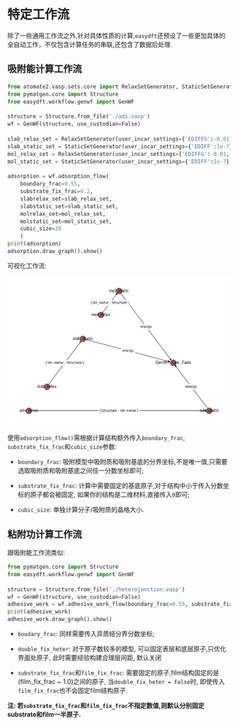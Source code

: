 # 特定工作流

除了一些通用工作流之外,针对具体性质的计算,`easydft`还预设了一些更加具体的全自动工作，不仅包含计算任务的串联,还包含了数据后处理.

## 吸附能计算工作流

```python
from atomate2.vasp.sets.core import RelaxSetGenerator, StaticSetGenerator
from pymatgen.core import Structure
from easydft.workflow.genwf import GenWF

structure = Structure.from_file('./ads.vasp')
wf = GenWF(structure, use_custodian=False)

slab_relax_set = RelaxSetGenerator(user_incar_settings={'EDIFFG':-0.01, "ISIF":2})
slab_static_set = StaticSetGenerator(user_incar_settings={'EDIFF':1e-7})
mol_relax_set = RelaxSetGenerator(user_incar_settings={'EDIFFG':-0.01, "ISIF":2})
mol_static_set = StaticSetGenerator(user_incar_settings={'EDIFF':1e-7})

adsorption = wf.adsorption_flow(
    boundary_frac=0.55, 
    substrate_fix_frac=0.2, 
    slabrelax_set=slab_relax_set,
    slabstatic_set=slab_static_set,
    molrelax_set=mol_relax_set,
    molstatic_set=mol_static_set,
    cubic_size=20
    )
print(adsorption)
adsorption.draw_graph().show()
```

可视化工作流:

![](assets/ads_wf.png)

使用`adsorption_flow()`需根据计算结构额外传入`boundary_frac`, `substrate_fix_frac`和`cubic_size`参数:

- `boundary_frac`: 吸附模型中吸附质和吸附基底的分界坐标,不是唯一值,只需要选取吸附质和吸附基底之间任一分数坐标即可;<p></p>

- `substrate_fix_frac`: 计算中需要固定的基底原子,对于结构中小于传入分数坐标的原子都会被固定, 如果你的结构是二维材料,直接传入`0`即可;<p></p>

- `cubic_size`: 单独计算分子/吸附质的晶格大小.<p></p>

## 粘附功计算工作流

跟吸附能工作流类似:

```python
from pymatgen.core import Structure
from easydft.workflow.genwf import GenWF

structure = Structure.from_file('./heterojunction.vasp')
wf = GenWF(structure, use_custodian=False)
adhesive_work = wf.adhesive_work_flow(boundary_frac=0.55, substrate_fix_frac=0.2, film_fix_frac=0.7, double_fix_heter=True)
print(adhesive_work)
adhesive_work.draw_graph().show()
```

- `boudary_frac`: 同样需要传入异质结分界分数坐标;<p></p>

- `double_fix_heter`: 对于原子数较多的模型, 可以固定表层和底层原子,只优化界面处原子, 此时需要经验构建合理层间距, 默认关闭<p></p>

- `substrate_fix_frac`和`film_fix_frac`: 需要固定的原子,film结构固定的是(film_fix_frac ~ 1.0)之间的原子, 当`double_fix_heter = False`时, 即使传入`film_fix_frac`也不会固定film结构原子.<p></p>

**注: 若`substrate_fix_frac`和`film_fix_frac`不指定数值,则默认分别固定substrate和film一半原子.**